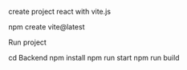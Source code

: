 create project react with vite.js

npm create vite@latest


Run project 

cd Backend
  npm install
  npm run start
  npm run build

